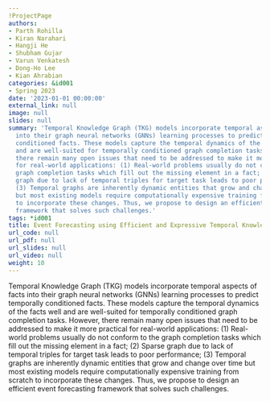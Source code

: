 ```yaml
---
!ProjectPage
authors:
- Parth Rohilla
- Kiran Narahari
- Hangji He
- Shubham Gujar
- Varun Venkatesh
- Dong-Ho Lee
- Kian Ahrabian
categories: &id001
- Spring 2023
date: '2023-01-01 00:00:00'
external_link: null
image: null
slides: null
summary: 'Temporal Knowledge Graph (TKG) models incorporate temporal aspects of facts
  into their graph neural networks (GNNs) learning processes to predict temporally
  conditioned facts. These models capture the temporal dynamics of the facts well
  and are well-suited for temporally conditioned graph completion tasks. However,
  there remain many open issues that need to be addressed to make it more practical
  for real-world applications: (1) Real-world problems usually do not conform to the
  graph completion tasks which fill out the missing element in a fact; (2) Sparse
  graph due to lack of temporal triples for target task leads to poor performance;
  (3) Temporal graphs are inherently dynamic entities that grow and change over time
  but most existing models require computationally expensive training from scratch
  to incorporate these changes. Thus, we propose to design an efficient event forecasting
  framework that solves such challenges.'
tags: *id001
title: Event Forecasting using Efficient and Expressive Temporal Knowledge Graph
url_code: null
url_pdf: null
url_slides: null
url_video: null
weight: 10
---
```


Temporal Knowledge Graph (TKG) models incorporate temporal aspects of facts into their graph neural networks (GNNs) learning processes to predict temporally conditioned facts. These models capture the temporal dynamics of the facts well and are well-suited for temporally conditioned graph completion tasks. However, there remain many open issues that need to be addressed to make it more practical for real-world applications: (1) Real-world problems usually do not conform to the graph completion tasks which fill out the missing element in a fact; (2) Sparse graph due to lack of temporal triples for target task leads to poor performance; (3) Temporal graphs are inherently dynamic entities that grow and change over time but most existing models require computationally expensive training from scratch to incorporate these changes. Thus, we propose to design an efficient event forecasting framework that solves such challenges.
    